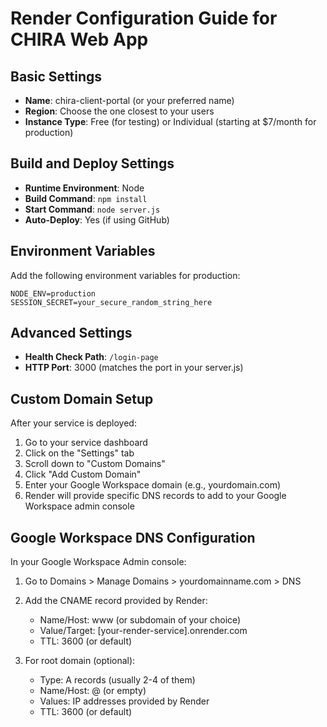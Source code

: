# Render Configuration Guide for CHIRA Web App

## Basic Settings
- **Name**: chira-client-portal (or your preferred name)
- **Region**: Choose the one closest to your users
- **Instance Type**: Free (for testing) or Individual (starting at $7/month for production)

## Build and Deploy Settings
- **Runtime Environment**: Node
- **Build Command**: `npm install`
- **Start Command**: `node server.js`
- **Auto-Deploy**: Yes (if using GitHub)

## Environment Variables
Add the following environment variables for production:

```
NODE_ENV=production
SESSION_SECRET=your_secure_random_string_here
```

## Advanced Settings
- **Health Check Path**: `/login-page` 
- **HTTP Port**: 3000 (matches the port in your server.js)

## Custom Domain Setup
After your service is deployed:

1. Go to your service dashboard
2. Click on the "Settings" tab
3. Scroll down to "Custom Domains"
4. Click "Add Custom Domain"
5. Enter your Google Workspace domain (e.g., yourdomain.com)
6. Render will provide specific DNS records to add to your Google Workspace admin console

## Google Workspace DNS Configuration
In your Google Workspace Admin console:

1. Go to Domains > Manage Domains > yourdomainname.com > DNS
2. Add the CNAME record provided by Render:
   - Name/Host: www (or subdomain of your choice)
   - Value/Target: [your-render-service].onrender.com
   - TTL: 3600 (or default)

3. For root domain (optional):
   - Type: A records (usually 2-4 of them)
   - Name/Host: @ (or empty)
   - Values: IP addresses provided by Render
   - TTL: 3600 (or default)
